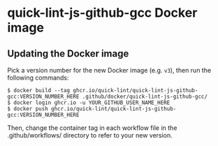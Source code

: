 # quick-lint-js-github-gcc Docker image

## Updating the Docker image

Pick a version number for the new Docker image (e.g. `v3`), then run the
following commands:

    $ docker build --tag ghcr.io/quick-lint/quick-lint-js-github-gcc:VERSION_NUMBER_HERE .github/docker/quick-lint-js-github-gcc/
    $ docker login ghcr.io -u YOUR_GITHUB_USER_NAME_HERE
    $ docker push ghcr.io/quick-lint/quick-lint-js-github-gcc:VERSION_NUMBER_HERE

Then, change the container tag in each workflow file in the .github/workflows/
directory to refer to your new version.
